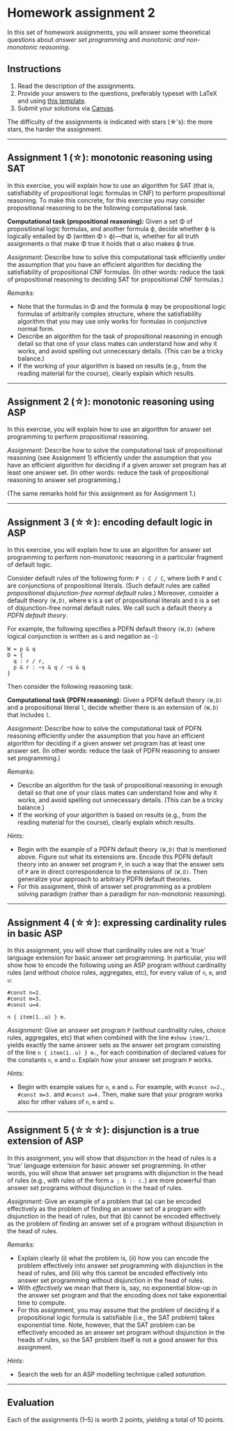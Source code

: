 # Homework assignment 2

In this set of homework assignments, you will answer some theoretical questions about *answer set programming* and *monotonic and non-monotonic reasoning*.

## Instructions

1. Read the description of the assignments.
1. Provide your answers to the questions, preferably typeset with LaTeX and using [this template](../templates/homework.tex).
1. Submit your solutions via [Canvas](https://canvas.uva.nl/courses/10768).

The difficulty of the assignments is indicated with stars (&star;'s): the more stars, the harder the assignment.

---

## Assignment 1 (&star;): monotonic reasoning using SAT

In this exercise, you will explain how to use an algorithm for SAT (that is, satisfiability of propositional logic formulas in CNF) to perform propositional reasoning.
To make this concrete, for this exercise you may consider propositional reasoning to be the following computational task.

**Computational task (propositional reasoning):** Given a set &Phi; of propositional logic formulas, and another formula &varphi;, decide whether &varphi; is logically entailed by &Phi; (written &Phi; &models; &varphi;)—that is, whether for all truth assignments &alpha; that make &Phi; true it holds that &alpha; also makes &varphi; true.

*Assignment:* Describe how to solve this computational task efficiently under the assumption that you have an efficient algorithm for deciding the satisfiability of propositional CNF formulas.
(In other words: reduce the task of propositional reasoning to deciding SAT for propositional CNF formulas.)

*Remarks:*
- Note that the formulas in &Phi; and the formula &varphi; may be propositional logic formulas of arbitrarily complex structure, where the satisfiability algorithm that you may use only works for formulas in conjunctive normal form.
- Describe an algorithm for the task of propositional reasoning in enough detail so that one of your class mates can understand how and why it works, and avoid spelling out unnecessary details. (This can be a tricky balance.)
- If the working of your algorithm is based on results (e.g., from the reading material for the course), clearly explain which results.

---

## Assignment 2 (&star;): monotonic reasoning using ASP

In this exercise, you will explain how to use an algorithm for answer set programming to perform propositional reasoning.

*Assignment:* Describe how to solve the computational task of propositional reasoning (see Assignment 1) efficiently under the assumption that you have an efficient algorithm for deciding if a given answer set program has at least one answer set.
(In other words: reduce the task of propositional reasoning to answer set programming.)

(The same remarks hold for this assignment as for Assignment 1.)

---

## Assignment 3 (&star;&star;): encoding default logic in ASP

In this exercise, you will explain how to use an algorithm for answer set programming to perform non-monotonic reasoning in a particular fragment of default logic.

Consider default rules of the following form: `P : C / C`, where both `P` and `C` are conjunctions of propositional literals. (Such default rules are called *propositional disjunction-free normal default rules*.) Moreover, consider a default theory `(W,D)`, where `W` is a set of propositional literals and `D` is a set of disjunction-free normal default rules. We call such a default theory a *PDFN default theory*.

For example, the following specifies a PDFN default theory `(W,D)` (where logical conjunction is written as `&` and negation as `~`):
```
W = p & q
D = {
  q : r / r,
  p & r : ~s & q / ~s & q
}
```

Then consider the following reasoning task:

**Computational task (PDFN reasoning):** Given a PDFN default theory `(W,D)` and a propositional literal `l`, decide whether there is an extension of `(W,D)` that includes `l`.

*Assignment:* Describe how to solve the computational task of PDFN reasoning efficiently under the assumption that you have an efficient algorithm for deciding if a given answer set program has at least one answer set.
(In other words: reduce the task of PDFN reasoning to answer set programming.)

*Remarks:*
- Describe an algorithm for the task of propositional reasoning in enough detail so that one of your class mates can understand how and why it works, and avoid spelling out unnecessary details. (This can be a tricky balance.)
- If the working of your algorithm is based on results (e.g., from the reading material for the course), clearly explain which results.

*Hints:*
- Begin with the example of a PDFN default theory `(W,D)` that is mentioned above. Figure out what its extensions are. Encode this PDFN default theory into an answer set program `P`, in such a way that the answer sets of `P` are in direct correspondence to the extensions of `(W,D)`. Then generalize your approach to arbitrary PDFN default theories.
- For this assignment, think of answer set programming as a problem solving paradigm (rather than a paradigm for non-monotonic reasoning).

---

## Assignment 4 (&star;&star;): expressing cardinality rules in basic ASP

In this assignment, you will show that cardinality rules are not a 'true' language extension for basic answer set programming. In particular, you will show how to encode the following using an ASP program without cardinality rules (and without choice rules, aggregates, etc), for every value of `n`, `m`, and `u`:

```
#const n=2.
#const m=3.
#const u=4.

n { item(1..u) } m.
```

*Assignment:* Give an answer set program `P` (without cardinality rules, choice rules, aggregates, etc) that when combined with the line `#show item/1.` yields exactly the same answer sets as the answer set program consisting of the line `n { item(1..u) } m.`, for each combination of declared values for the constants `n`, `m` and `u`. Explain how your answer set program `P` works.

*Hints:*
- Begin with example values for `n`, `m` and `u`. For example, with `#const n=2.`, `#const m=3.` and `#const u=4.` Then, make sure that your program works also for other values of `n`, `m` and `u`.

---

## Assignment 5 (&star;&star;&star;): disjunction is a true extension of ASP

In this assignment, you will show that disjunction in the head of rules is a 'true' language extension for basic answer set programming. In other words, you will show that answer set programs with disjunction in the head of rules (e.g., with rules of the form `a ; b :- c.`) are more powerful than answer set programs without disjunction in the head of rules.

*Assignment:*
Give an example of a problem that (a) can be encoded effectively as the problem of finding an answer set of a program with disjunction in the head of rules, but that (b) cannot be encoded effectively as the problem of finding  an answer set of a program without disjunction in the head of rules.

*Remarks:*
- Explain clearly (i) what the problem is, (ii) how you can encode the problem effectively into answer set programming with disjunction in the head of rules, and (iii) why this cannot be encoded effectively into answer set programming without disjunction in the head of rules.
- With *effectively* we mean that there is, say, no exponential blow-up in the answer set program and that the encoding does not take exponential time to compute.
- For this assignment, you may assume that the problem of deciding if a propositional logic formula is satisfiable (i.e., the SAT problem) takes exponential time. Note, however, that the SAT problem can be effectively encoded as an answer set program without disjunction in the heads of rules, so the SAT problem itself is not a good answer for this assignment.

*Hints:*
- Search the web for an ASP modelling technique called *saturation*.

---

## Evaluation

Each of the assignments (1–5) is worth 2 points, yielding a total of 10 points.
